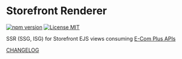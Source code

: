 # Storefront Renderer

[![npm version](https://img.shields.io/npm/v/@ecomplus/storefront-renderer.svg)](https://www.npmjs.org/@ecomplus/storefront-renderer) [![License MIT](https://img.shields.io/badge/License-MIT-yellow.svg)](https://opensource.org/licenses/MIT)

SSR (SSG, ISG) for Storefront EJS views consuming [E-Com Plus APIs](https://developers.e-com.plus/docs/reference/)

[CHANGELOG](https://github.com/ecomclub/storefront-renderer/blob/master/CHANGELOG.md)
